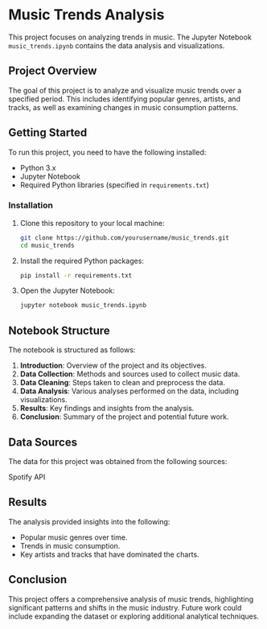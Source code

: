 
# Music Trends Analysis

This project focuses on analyzing trends in music. The Jupyter Notebook `music_trends.ipynb` contains the data analysis and visualizations.

## Project Overview

The goal of this project is to analyze and visualize music trends over a specified period. This includes identifying popular genres, artists, and tracks, as well as examining changes in music consumption patterns.

## Getting Started

To run this project, you need to have the following installed:

- Python 3.x
- Jupyter Notebook
- Required Python libraries (specified in `requirements.txt`)

### Installation

1. Clone this repository to your local machine:

    ```sh
    git clone https://github.com/yourusername/music_trends.git
    cd music_trends
    ```

2. Install the required Python packages:

    ```sh
    pip install -r requirements.txt
    ```

3. Open the Jupyter Notebook:

    ```sh
    jupyter notebook music_trends.ipynb
    ```

## Notebook Structure

The notebook is structured as follows:

1. **Introduction**: Overview of the project and its objectives.
2. **Data Collection**: Methods and sources used to collect music data.
3. **Data Cleaning**: Steps taken to clean and preprocess the data.
4. **Data Analysis**: Various analyses performed on the data, including visualizations.
5. **Results**: Key findings and insights from the analysis.
6. **Conclusion**: Summary of the project and potential future work.

## Data Sources

The data for this project was obtained from the following sources:

Spotify API

## Results

The analysis provided insights into the following:

- Popular music genres over time.
- Trends in music consumption.
- Key artists and tracks that have dominated the charts.

## Conclusion

This project offers a comprehensive analysis of music trends, highlighting significant patterns and shifts in the music industry. Future work could include expanding the dataset or exploring additional analytical techniques.
